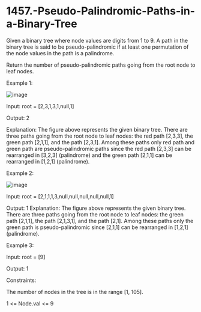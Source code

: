 # 1457.-Pseudo-Palindromic-Paths-in-a-Binary-Tree

Given a binary tree where node values are digits from 1 to 9. A path in the binary tree is said to be pseudo-palindromic if at least one permutation of the node values in the path is a palindrome.

Return the number of pseudo-palindromic paths going from the root node to leaf nodes.

 

Example 1:

![image](https://user-images.githubusercontent.com/63790684/125153149-65c59880-e16f-11eb-90a0-8468afaa5bd1.png)


Input: root = [2,3,1,3,1,null,1]


Output: 2 


Explanation: The figure above represents the given binary tree. There are three paths going from the root node to leaf nodes: the red path [2,3,3], the green path [2,1,1], and the path [2,3,1]. Among these paths only red path and green path are pseudo-palindromic paths since the red path [2,3,3] can be rearranged in [3,2,3] (palindrome) and the green path [2,1,1] can be rearranged in [1,2,1] (palindrome).


Example 2:

![image](https://user-images.githubusercontent.com/63790684/125153153-69591f80-e16f-11eb-9b2a-cdfff0e674c3.png)


Input: root = [2,1,1,1,3,null,null,null,null,null,1]


Output: 1 
Explanation: The figure above represents the given binary tree. There are three paths going from the root node to leaf nodes: the green path [2,1,1], the path [2,1,3,1], and the path [2,1]. Among these paths only the green path is pseudo-palindromic since [2,1,1] can be rearranged in [1,2,1] (palindrome).


Example 3:

Input: root = [9]


Output: 1
 

Constraints:


The number of nodes in the tree is in the range [1, 105].


1 <= Node.val <= 9
